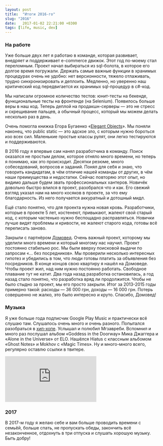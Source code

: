 ```yaml
---
layout: post
title:  "Итоги 2016-го"
slug: "2016"
date:   2017-01-02 22:21:00 +0300
tags: [life, music, dev]
---
```


### На работе

Уже больше двух лет я работаю в команде, которая развивает, внедряет и поддерживает e-commerce движок. Этот год по-моему стал переломным. Проект начал выбираться из sql-болота, в которое его долгое время погружали. Держать самые важные функции в хранимых процедурах очень не удобно: нет версионности, тяжело отлаживать, трудно синхронизировать и деплоить. Медленно, но уверенно наш критический код передвигается их хранимых sql-процедур в c#-код.

Мы написали огромное количество тестов: юнит-тесты на бекенде, функциональные тесты на фронтенде (на Selenium). Появилось больше веры в наш код. Теперь деплой на продакшн-серверы — это не стресс и скрещивание пальцев, а обычный процесс, который мы можем делать несколько раз в день.

Очень помогла книжка Егора Бугаенко «[Elegant Objects](/by-the-way/elegant-objects/)». Мы поняли наконец, что public static — это адское зло, с которым нужно бороться изо всех сил. Маленькие простые классы рулят, они легко тестируются и поддерживаются.

В 2016 году я впервые сам нанял разработчика в команду. Поиск оказался не простым делом, которое отняло много времени, но теперь я понимаю, как это происходит. Десятки резюме, много собеседований, вопросов и заданий. Понял для себя и знаю, что говорить кандидатам, в чём отличие нашей команды от других, в чём наши преимущества и недостатки. Сейчас повторяю этот опыт, но видимо дальше будем звать профессиональных хантеров. Новичёк довольно быстро влился в проект, разобрался что и как. Его свежий взгляд указал нам на много косяков в проекте, за что ему благодарность. Из него получается аккуратный и дотошный мидл.

Ещё стало понятно, что для проекта нужна новая кровь. Разработчики, которые в проекте 5 лет, костенеют, привыкают, жалеют свой старый код, с которым частенько нужно беспощадно расправляться. Новички лучше видят проблемы и кривости, не жалеют старого кода, готовы всё переписать заново.

Закрыли с партнёром [Домовед](http://domowed.com/). Очень важный проект, которому мы уделили много времени и который многому нас научил. Проект постоянно стабильно рос. Мы были вверху поисковой выдачи по запросам «... без посредников». Мы проверили несколько интересных гипотез и убедились в том, что люди готовы платить за объявления без посредников. В конце концов свою квартиру я нашёл на Домоведе. Чтобы проект жил, над ним нужно постоянно работать. Свободное плавание тут не катит. Два года назад разработка остановилась, а год назад стало понятно, что разработка вряд ли продолжится. Чтобы не было стыдно за проект, мы его просто закрыли. Итог за 2013-2015 годы примерно такой: расходы — 36 000 грн, доходы — 16 000 грн. Потерь совершенно не жалко, это было интересно и круто. Спасибо, Домовед!

### Музыка

Я уже больше года подписчик  Google Play Music и практически всё слушаю там. Слушалось очень много и очень разного. Попытался разобраться в [хип-хопе](https://soundcloud.com/rukeba/sets/hiphop). Услышал и полюбил Мгзавреби. Вспомнил и много раз послушал альбом «Goddess in the Doorway» Мика Джаггера и «Alone in the Universe» от ELO. Нашёлся Hiatus c классным альбомом «Ghost Notes» и Mokhov c «Magic Times». Ну и много-много всего, регулярно оставлю ссылки в твитере.

<div class="embed-responsive embed-responsive-16by9">
  <iframe class="embed-responsive-item" src="https://www.youtube.com/embed/BV4gWmGFmUs" frameborder="0" allowfullscreen></iframe>
</div>


### 2017

В 2017-м году я желаю себе и вам больше проводить времени с семьёй, больше спать, не пропускать обеды, закончить всё незаконченное, отдохнуть в три отпуска и слушать хорошую музыку. Быть добру!

